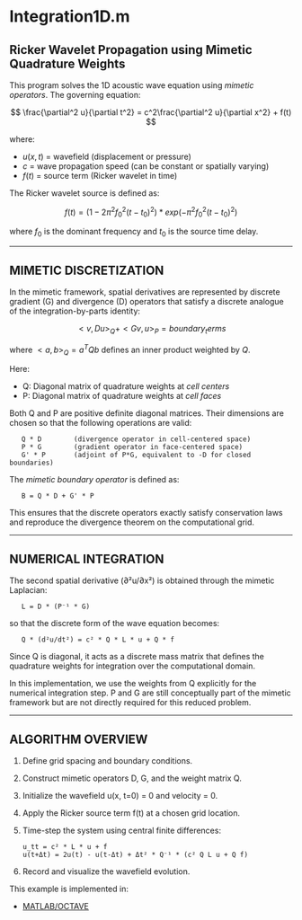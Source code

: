 # Integration1D.m

## Ricker Wavelet Propagation using Mimetic Quadrature Weights

 This program solves the 1D acoustic wave equation using *mimetic operators*.
 The governing equation:

$$
      \frac{\partial^2 u}{\partial t^2} = c^2\frac{\partial^2 u}{\partial x^2} + f(t)
$$

 where:
- $u(x,t)$ = wavefield (displacement or pressure)
- $c$      = wave propagation speed (can be constant or spatially varying)
- $f(t)$   = source term (Ricker wavelet in time)

 The Ricker wavelet source is defined as:

$$
        f(t) = (1 - 2\pi^2f_0^2(t - t_0)^2) * exp(-\pi^2f_0^2(t - t_0)^2)
$$

where $f_0$ is the dominant frequency and $t_0$ is the source time delay.

---

## MIMETIC DISCRETIZATION

In the mimetic framework, spatial derivatives are represented by discrete
gradient (G) and divergence (D) operators that satisfy a discrete analogue
of the integration-by-parts identity:

$$
       <v, D u>_Q + <G v, u>_P = boundary_terms
$$

 where $<a,b>_Q = a^T Q b$ defines an inner product weighted by $Q$.

 Here:
   - Q: Diagonal matrix of quadrature weights at *cell centers*
   - P: Diagonal matrix of quadrature weights at *cell faces*

 Both Q and P are positive definite diagonal matrices. Their dimensions are
 chosen so that the following operations are valid:

       Q * D        (divergence operator in cell-centered space)
       P * G        (gradient operator in face-centered space)
       G' * P       (adjoint of P*G, equivalent to -D for closed boundaries)

 The *mimetic boundary operator* is defined as:

       B = Q * D + G' * P

 This ensures that the discrete operators exactly satisfy conservation laws
 and reproduce the divergence theorem on the computational grid.

 ---

 ## NUMERICAL INTEGRATION

 The second spatial derivative (∂²u/∂x²) is obtained through the mimetic Laplacian:

       L = D * (P⁻¹ * G)

 so that the discrete form of the wave equation becomes:

       Q * (d²u/dt²) = c² * Q * L * u + Q * f

 Since Q is diagonal, it acts as a discrete mass matrix that defines the
 quadrature weights for integration over the computational domain.

 In this implementation, we use the weights from Q explicitly for the
 numerical integration step. P and G are still conceptually part of the
 mimetic framework but are not directly required for this reduced problem.

 ---

## ALGORITHM OVERVIEW

 1. Define grid spacing and boundary conditions.
 2. Construct mimetic operators D, G, and the weight matrix Q.
 3. Initialize the wavefield u(x, t=0) = 0 and velocity = 0.
 4. Apply the Ricker source term f(t) at a chosen grid location.
 5. Time-step the system using central finite differences:

        u_tt = c² * L * u + f
        u(t+Δt) = 2u(t) - u(t-Δt) + Δt² * Q⁻¹ * (c² Q L u + Q f)

 6. Record and visualize the wavefield evolution.


This example is implemented in:
- [MATLAB/OCTAVE](https://github.com/csrc-sdsu/mole/blob/main/examples/matlab_octave/lock_exchange.m)